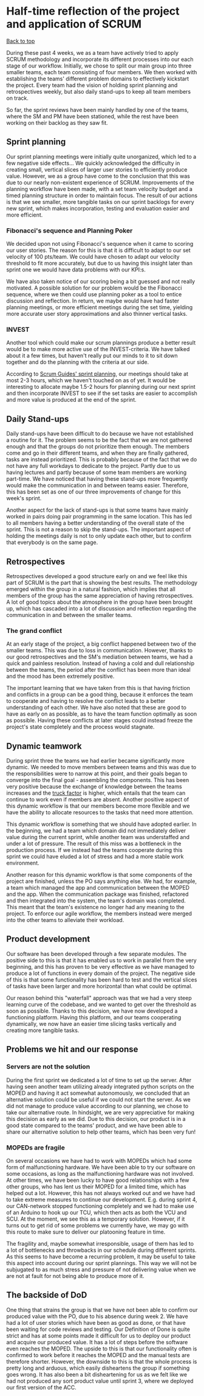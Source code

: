 # Half-time reflection of the project and application of SCRUM

[Back to top](../README.md)

During these past 4 weeks, we as a team have actively tried to apply SCRUM methodology and incorporate its different processes into our each stage of our workflow. Initially, we chose to split our main group into three smaller teams, each team consisting of four members. We then worked with establishing the teams' different problem domains to effectively kickstart the project. Every team had the vision of holding sprint planning and retrospectives weekly, but also daily stand-ups to keep all team members on track.

So far, the sprint reviews have been mainly handled by one of the teams, where the SM and PM have been stationed, while the rest have been working on their backlog as they saw fit.

## Sprint planning

Our sprint planning meetings were initially quite unorganized, which led to a few negative side effects... We quickly acknowledged the difficulty in creating small, vertical slices of larger user stories to efficiently produce value. However, we as a group have come to the conclusion that this was due to our nearly non-existent experience of SCRUM. Improvements of the planning workflow have been made, with a set team velocity budget and a timed planning structure in order to maintain focus. The result of our actions is that we see smaller, more tangible tasks on our sprint backlogs for every new sprint, which makes incorporation, testing and evaluation easier and more efficient.

### Fibonacci's sequence and Planning Poker

We decided upon not using Fibonacci's sequence when it came to scoring our user stories. The reason for this is that it is difficult to adapt to our set velocity of 100 pts/team. We could have chosen to adapt our velocity threshold to fit more accurately, but due to us having this insight later than sprint one we would have data problems with our KPI:s.

We have also taken notice of our scoring being a bit guessed and not really motivated. A possible solution for our problem would be the Fibonacci sequence, where we then could use planning poker as a tool to entice discussion and reflection. In return, we maybe would have had faster planning meetings, or more efficient meetings during the set time, yielding more accurate user story approximations and also thinner vertical tasks.

### INVEST

Another tool which could make our scrum plannings produce a better result would be to make more active use of the INVEST-criteria. We have talked about it a few times, but haven't really put our minds to it to sit down together and do the planning with the criteria at our side.

According to [Scrum Guides' sprint planning](http://www.scrumguides.org/scrum-guide.html#events-planning), our meetings should take at most 2-3 hours, which we haven't touched on as of yet. It would be interesting to allocate maybe 1.5-2 hours for planning during our next sprint and then incorporate INVEST to see if the set tasks are easier to accomplish and more value is produced at the end of the sprint.

## Daily Stand-ups

Daily stand-ups have been difficult to do because we have not established a routine for it. The problem seems to be the fact that we are not gathered enough and that the groups do not prioritize them enough. The members come and go in their different teams, and when they are finally gathered, tasks are instead prioritized. This is probably because of the fact that we do not have any full workdays to dedicate to the project. Partly due to us having lectures and partly because of some team members are working part-time. We have noticed that having these stand-ups more frequently would make the communication in and between teams easier. Therefore, this has been set as one of our three improvements of change for this week's sprint.

Another aspect for the lack of stand-ups is that some teams have mainly worked in pairs doing pair programming in the same location. This has led to all members having a better understanding of the overall state of the sprint. This is not a reason to skip the stand-ups. The important aspect of holding the meetings daily is not to only update each other, but to confirm that everybody is on the same page.

## Retrospectives

Retrospectives developed a good structure early on and we feel like this part of SCRUM is the part that is showing the best results. The methodology emerged within the group in a natural fashion, which implies that all members of the group has the same appreciation of having retrospectives. A lot of good topics about the atmosphere in the group have been brought up, which has cascaded into a lot of discussion and reflection regarding the communication in and between the smaller teams.

### The grand conflict

At an early stage of the project, a big conflict happened between two of the smaller teams. This was due to loss in communication. However, thanks to our good retrospectives and the SM's mediation between teams, we had a quick and painless resolution. Instead of having a cold and dull relationship between the teams, the period after the conflict has been more than ideal and the mood has been extremely positive.

The important learning that we have taken from this is that having friction and conflicts in a group can be a good thing, because it enforces the team to cooperate and having to resolve the conflict leads to a better understanding of each other. We have also noted that these are good to have as early on as possible, as to have the team function optimally as soon as possible. Having these conflicts at later stages could instead freeze the project's state completely and the process would stagnate.

## Dynamic teamwork

During sprint three the teams we had earlier became significantly more dynamic. We needed to move members between teams and this was due to the responsibilities were to narrow at this point, and their goals began to converge into the final goal - assembling the components. This has been very positive because the exchange of knowledge between the teams increases and the [truck factor](http://www.agileadvice.com/2005/05/15/agilemanagement/truck-factor/) is higher, which entails that the team can continue to work even if members are absent. Another positive aspect of this dynamic workflow is that our members become more flexible and we have the ability to allocate resources to the tasks that need more attention.

This dynamic workflow is something that we should have adopted earlier. In the beginning, we had a team which domain did not immediately deliver value during the current sprint, while another team was understaffed and under a lot of pressure. The result of this miss was a bottleneck in the production process. If we instead had the teams cooperate during this sprint we could have eluded a lot of stress and had a more stable work environment.

Another reason for this dynamic workflow is that some components of the project are finished, unless the PO says anything else. We had, for example, a team which managed the app and communication between the MOPED and the app. When the communication package was finished, refactored and then integrated into the system, the team's domain was completed. This meant that the team's existence no longer had any meaning to the project. To enforce our agile workflow, the members instead were merged into the other teams to alleviate their workload.

## Product development

Our software has been developed through a few separate modules. The positive side to this is that it has enabled us to work in parallel from the very beginning, and this has proven to be very effective as we have managed to produce a lot of functions in every domain of the project. The negative side of this is that some functionality has been hard to test and the vertical slices of tasks have been larger and more horizontal than what could be optimal.

Our reason behind this "waterfall" approach was that we had a very steep learning curve of the codebase, and we wanted to get over the threshold as soon as possible. Thanks to this decision, we have now developed a functioning platform. Having this platform, and our teams cooperating dynamically, we now have an easier time slicing tasks vertically and creating more tangible tasks.

## Problems we hit and our response

### Servers are not the solution

During the first sprint we dedicated a lot of time to set up the server. After having seen another team utilizing already integrated python scripts on the MOPED and having it act somewhat autonomously, we concluded that an alternative solution could be useful if we could not start the server. As we did not manage to produce value according to our planning, we chose to take our alternative route. In hindsight, we are very appreciative for making this decision as early as we did. Due to this decision, our product is in a good state compared to the teams' product, and we have been able to share our alternative solution to help other teams, which has been very fun!

### MOPEDs are fragile

On several occasions we have had to work with MOPEDs which had some form of malfunctioning hardware. We have been able to try our software on some occasions, as long as the malfunctioning hardware was not involved. At other times, we have been lucky to have good relationships with a few other groups, who has lent us their MOPED for a limited time, which has helped out a lot. However, this has not always worked out and we have had to take extreme measures to continue our development. E.g. during sprint 4, our CAN-network stopped functioning completely and we had to make use of an Arduino to hook up our TCU, which then acts as both the VCU and SCU. At the moment, we see this as a temporary solution. However, if it turns out to get rid of some problems we currently have, we may go with this route to make sure to deliver our platooning feature in time.

The fragility and, maybe somewhat irresponsible, usage of them has led to a lot of bottlenecks and throwbacks in our schedule during different sprints. As this seems to have become a recurring problem, it may be useful to take this aspect into account during our sprint plannings. This way we will not be subjugated to as much stress and pressure of not delivering value when we are not at fault for not being able to produce more of it. 

## The backside of DoD

One thing that strains the group is that we have not been able to confirm our produced value with the PO, due to his absence during week 2. We have had a lot of user stories which have been as good as done, or that have been waiting for code reviews and testing. Our Definition of Done is quite strict and has at some points made it difficult for us to deploy our product and acquire our produced value. It has a lot of steps before the software even reaches the MOPED. The upside to this is that our functionality often is confirmed to work before it reaches the MOPED and the manual tests are therefore shorter. However, the downside to this is that the whole process is pretty long and arduous, which easily disheartens the group if something goes wrong. It has also been a bit disheartening for us as we felt like we had not produced any sort product value until sprint 3, where we deployed our first version of the ACC.
